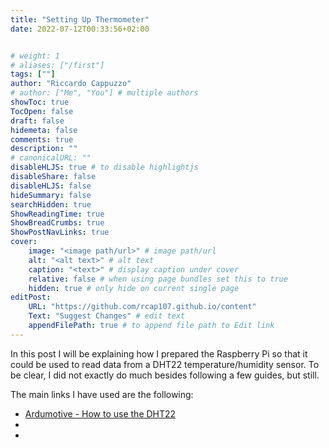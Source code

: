 ```yaml
---
title: "Setting Up Thermometer"
date: 2022-07-12T00:33:56+02:00


# weight: 1
# aliases: ["/first"]
tags: [""]
author: "Riccardo Cappuzzo"
# author: ["Me", "You"] # multiple authors
showToc: true
TocOpen: false
draft: false
hidemeta: false
comments: true
description: ""
# canonicalURL: ""
disableHLJS: true # to disable highlightjs
disableShare: false
disableHLJS: false
hideSummary: false
searchHidden: true
ShowReadingTime: true
ShowBreadCrumbs: true
ShowPostNavLinks: true
cover:
    image: "<image path/url>" # image path/url
    alt: "<alt text>" # alt text
    caption: "<text>" # display caption under cover
    relative: false # when using page bundles set this to true
    hidden: true # only hide on current single page
editPost:
    URL: "https://github.com/rcap107.github.io/content"
    Text: "Suggest Changes" # edit text
    appendFilePath: true # to append file path to Edit link
---
```

In this post I will be explaining how I prepared the Raspberry Pi so that it
could be used to read data from a DHT22 temperature/humidity sensor. To be 
clear, I did not exactly do much besides following a few guides, but still. 

The main links I have used are the following: 
- [Ardumotive - How to use the DHT22](https://www.ardumotive.com/how-to-use-the-dht-22-en.html)
-
-
